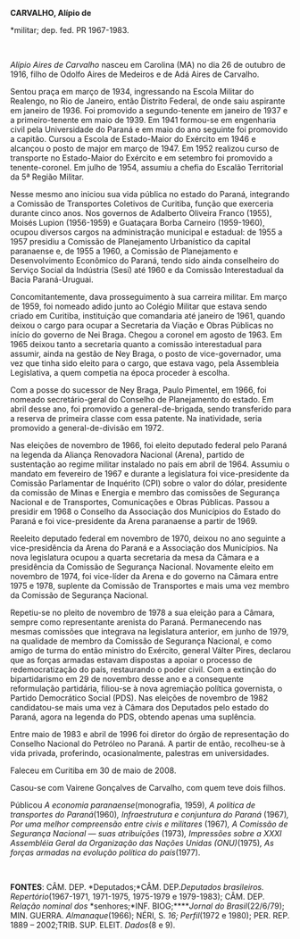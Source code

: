 **CARVALHO, Alípio de**

\*militar; dep. fed. PR 1967-1983.

 

*Alípio Aires de Carvalho* nasceu em Carolina (MA) no dia 26 de outubro
de 1916, filho de Odolfo Aires de Medeiros e de Adá Aires de Carvalho.

Sentou praça em março de 1934, ingressando na Escola Militar do
Realengo, no Rio de Janeiro, então Distrito Federal, de onde saiu
aspirante em janeiro de 1936. Foi promovido a segundo-tenente em janeiro
de 1937 e a primeiro-tenente em maio de 1939. Em 1941 formou-se em
engenharia civil pela Universidade do Paraná e em maio do ano seguinte
foi promovido a capitão. Cursou a Escola de Estado-Maior do Exército em
1946 e alcançou o posto de major em março de 1947. Em 1952 realizou
curso de transporte no Estado-Maior do Exército e em setembro foi
promovido a tenente-coronel. Em julho de 1954, assumiu a chefia do
Escalão Territorial da 5ª Região Militar.

Nesse mesmo ano iniciou sua vida pública no estado do Paraná, integrando
a Comissão de Transportes Coletivos de Curitiba, função que exerceria
durante cinco anos. Nos governos de Adalberto Oliveira Franco (1955),
Moisés Lupion (1956-1959) e Guataçara Borba Carneiro (1959-1960), ocupou
diversos cargos na administração municipal e estadual: de 1955 a 1957
presidiu a Comissão de Planejamento Urbanístico da capital paranaense e,
de 1955 a 1960, a Comissão de Planejamento e Desenvolvimento Econômico
do Paraná, tendo sido ainda conselheiro do Serviço Social da Indústria
(Sesi) até 1960 e da Comissão Interestadual da Bacia Paraná-Uruguai.

Concomitantemente, dava prosseguimento à sua carreira militar. Em março
de 1959, foi nomeado adido junto ao Colégio Militar que estava sendo
criado em Curitiba, instituição que comandaria até janeiro de 1961,
quando deixou o cargo para ocupar a Secretaria da Viação e Obras
Públicas no início do governo de Nei Braga. Chegou a coronel em agosto
de 1963. Em 1965 deixou tanto a secretaria quanto a comissão
interestadual para assumir, ainda na gestão de Ney Braga, o posto de
vice-governador, uma vez que tinha sido eleito para o cargo, que estava
vago, pela Assembleia Legislativa, a quem competia na época proceder à
escolha.

Com a posse do sucessor de Ney Braga, Paulo Pimentel, em 1966, foi
nomeado secretário-geral do Conselho de Planejamento do estado. Em abril
desse ano, foi promovido a general-de-brigada, sendo transferido para a
reserva de primeira classe com essa patente. Na inatividade, seria
promovido a general-de-divisão em 1972.

Nas eleições de novembro de 1966, foi eleito deputado federal pelo
Paraná na legenda da Aliança Renovadora Nacional (Arena), partido de
sustentação ao regime militar instalado no país em abril de 1964.
Assumiu o mandato em fevereiro de 1967 e durante a legislatura foi
vice-presidente da Comissão Parlamentar de Inquérito (CPI) sobre o valor
do dólar, presidente da comissão de Minas e Energia e membro das
comissões de Segurança Nacional e de Transportes, Comunicações e Obras
Públicas. Passou a presidir em 1968 o Conselho da Associação dos
Municípios do Estado do Paraná e foi vice-presidente da Arena paranaense
a partir de 1969.

Reeleito deputado federal em novembro de 1970, deixou no ano seguinte a
vice-presidência da Arena do Paraná e a Associação dos Municípios. Na
nova legislatura ocupou a quarta secretaria da mesa da Câmara e a
presidência da Comissão de Segurança Nacional. Novamente eleito em
novembro de 1974, foi vice-líder da Arena e do governo na Câmara entre
1975 e 1978, suplente da Comissão de Transportes e mais uma vez membro
da Comissão de Segurança Nacional.

Repetiu-se no pleito de novembro de 1978 a sua eleição para a Câmara,
sempre como representante arenista do Paraná. Permanecendo nas mesmas
comissões que integrava na legislatura anterior, em junho de 1979, na
qualidade de membro da Comissão de Segurança Nacional, e como amigo de
turma do então ministro do Exército, general Válter Pires, declarou que
as forças armadas estavam dispostas a apoiar o processo de
redemocratização do país, restaurando o poder civil. Com a extinção do
bipartidarismo em 29 de novembro desse ano e a consequente reformulação
partidária, filiou-se à nova agremiação política governista, o Partido
Democrático Social (PDS). Nas eleições de novembro de 1982 candidatou-se
mais uma vez à Câmara dos Deputados pelo estado do Paraná, agora na
legenda do PDS, obtendo apenas uma suplência.

Entre maio de 1983 e abril de 1996 foi diretor do órgão de representação
do Conselho Nacional do Petróleo no Paraná. A partir de então,
recolheu-se à vida privada, proferindo, ocasionalmente, palestras em
universidades.

Faleceu em Curitiba em 30 de maio de 2008.

Casou-se com Vairene Gonçalves de Carvalho, com quem teve dois filhos.

Públicou *A economia paranaense*(monografia, 1959), *A política de
transportes do* *Paraná*(1960)*, Infraestrutura e conjuntura* *do
Paraná* (1967)*, Por uma melhor compreensão entre civis e militares*
(1967)*, A Comissão* *de Segurança Nacional — suas atribuições* (1973)*,
Impressões sobre a XXXI Assembléia* *Geral da Organização das Nações
Unidas* *(ONU)*(1975)*, As forças armadas na evolução* *política do
país*(1977).

 

**FONTES**: CÂM. DEP. *Deputados;*CÂM. DEP.*Deputados brasileiros.
Repertório*(1967-1971, 1971-1975, 1975-1979 e 1979-1983); CÂM. DEP.
*Relação nominal dos* *senhores;*INF. BIOG;*****Jornal do
Brasil*(22/6/79); MIN. GUERRA. *Almanaque*(1966); NÉRI, S. *16;
Perfil*(1972 e 1980); PER. REP. 1889 – 2002;TRIB. SUP. ELEIT. *Dados*(8
e 9). 
